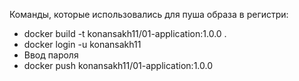 Команды, которые использовались для пуша образа в регистри:
- docker build -t konansakh11/01-application:1.0.0 .
- docker login -u konansakh11
- Ввод пароля
- docker push konansakh11/01-application:1.0.0
